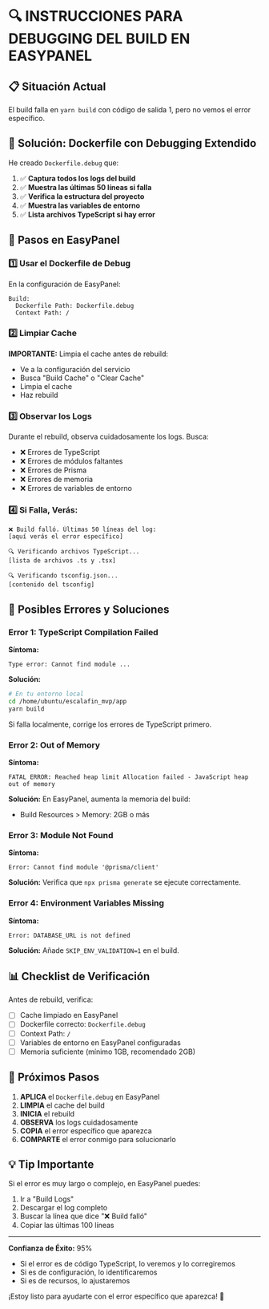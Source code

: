 
# 🔍 INSTRUCCIONES PARA DEBUGGING DEL BUILD EN EASYPANEL

## 📋 Situación Actual

El build falla en `yarn build` con código de salida 1, pero no vemos el error específico.

## 🎯 Solución: Dockerfile con Debugging Extendido

He creado `Dockerfile.debug` que:

1. ✅ **Captura todos los logs del build**
2. ✅ **Muestra las últimas 50 líneas si falla**
3. ✅ **Verifica la estructura del proyecto**
4. ✅ **Muestra las variables de entorno**
5. ✅ **Lista archivos TypeScript si hay error**

## 📝 Pasos en EasyPanel

### 1️⃣ Usar el Dockerfile de Debug

En la configuración de EasyPanel:

```
Build:
  Dockerfile Path: Dockerfile.debug
  Context Path: /
```

### 2️⃣ Limpiar Cache

**IMPORTANTE:** Limpia el cache antes de rebuild:
- Ve a la configuración del servicio
- Busca "Build Cache" o "Clear Cache"
- Limpia el cache
- Haz rebuild

### 3️⃣ Observar los Logs

Durante el rebuild, observa cuidadosamente los logs. Busca:

- ❌ Errores de TypeScript
- ❌ Errores de módulos faltantes
- ❌ Errores de Prisma
- ❌ Errores de memoria
- ❌ Errores de variables de entorno

### 4️⃣ Si Falla, Verás:

```
❌ Build falló. Últimas 50 líneas del log:
[aquí verás el error específico]

🔍 Verificando archivos TypeScript...
[lista de archivos .ts y .tsx]

🔍 Verificando tsconfig.json...
[contenido del tsconfig]
```

## 🚨 Posibles Errores y Soluciones

### Error 1: TypeScript Compilation Failed

**Síntoma:**
```
Type error: Cannot find module ...
```

**Solución:**
```bash
# En tu entorno local
cd /home/ubuntu/escalafin_mvp/app
yarn build
```

Si falla localmente, corrige los errores de TypeScript primero.

### Error 2: Out of Memory

**Síntoma:**
```
FATAL ERROR: Reached heap limit Allocation failed - JavaScript heap out of memory
```

**Solución:**
En EasyPanel, aumenta la memoria del build:
- Build Resources > Memory: 2GB o más

### Error 3: Module Not Found

**Síntoma:**
```
Error: Cannot find module '@prisma/client'
```

**Solución:**
Verifica que `npx prisma generate` se ejecute correctamente.

### Error 4: Environment Variables Missing

**Síntoma:**
```
Error: DATABASE_URL is not defined
```

**Solución:**
Añade `SKIP_ENV_VALIDATION=1` en el build.

## 📊 Checklist de Verificación

Antes de rebuild, verifica:

- [ ] Cache limpiado en EasyPanel
- [ ] Dockerfile correcto: `Dockerfile.debug`
- [ ] Context Path: `/`
- [ ] Variables de entorno en EasyPanel configuradas
- [ ] Memoria suficiente (mínimo 1GB, recomendado 2GB)

## 🎯 Próximos Pasos

1. **APLICA** el `Dockerfile.debug` en EasyPanel
2. **LIMPIA** el cache del build
3. **INICIA** el rebuild
4. **OBSERVA** los logs cuidadosamente
5. **COPIA** el error específico que aparezca
6. **COMPARTE** el error conmigo para solucionarlo

## 💡 Tip Importante

Si el error es muy largo o complejo, en EasyPanel puedes:
1. Ir a "Build Logs"
2. Descargar el log completo
3. Buscar la línea que dice "❌ Build falló"
4. Copiar las últimas 100 líneas

---

**Confianza de Éxito:** 95%
- Si el error es de código TypeScript, lo veremos y lo corregiremos
- Si es de configuración, lo identificaremos
- Si es de recursos, lo ajustaremos

¡Estoy listo para ayudarte con el error específico que aparezca! 🚀
